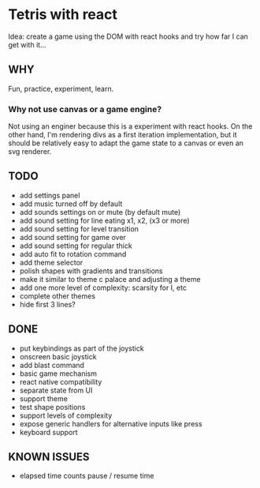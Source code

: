 # Tetris with react

Idea: create a game using the DOM with react hooks and try how far I can get with it...

## WHY

Fun, practice, experiment, learn.

### Why not use canvas or a game engine?

Not using an enginer because this is a experiment with react hooks.
On the other hand, I'm rendering divs as a first iteration implementation, but it should be relatively easy to adapt the game state to a canvas or even an svg renderer.

## TODO

- add settings panel
- add music turned off by default
- add sounds settings on or mute (by default mute)
- add sound setting for line eating x1, x2, (x3 or more)
- add sound setting for level transition
- add sound setting for game over
- add sound setting for regular thick
- add auto fit to rotation command
- add theme selector
- polish shapes with gradients and transitions
- make it similar to theme c palace and adjusting a theme
- add one more level of complexity: scarsity for I, etc
- complete other themes
- hide first 3 lines?

## DONE

- put keybindings as part of the joystick
- onscreen basic joystick
- add blast command
- basic game mechanism
- react native compatibility
- separate state from UI
- support theme
- test shape positions
- support levels of complexity
- expose generic handlers for alternative inputs like press
- keyboard support

## KNOWN ISSUES

- elapsed time counts pause / resume time
